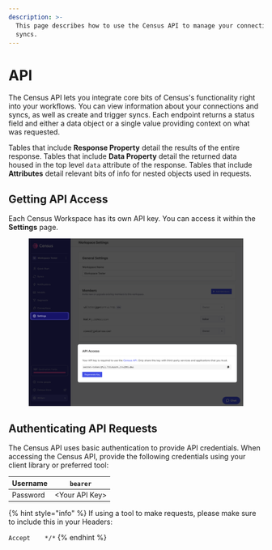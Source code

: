 ```yaml
---
description: >-
  This page describes how to use the Census API to manage your connections and
  syncs.
---
```


# API

The Census API lets you integrate core bits of Census's functionality right into your workflows. You can view information about your connections and syncs, as well as create and trigger syncs. Each endpoint returns a status field and either a data object or a single value providing context on what was requested.

Tables that include **Response Property** detail the results of the entire response. Tables that include **Data Property** detail the returned data housed in the top level `data` attribute of the response. Tables that include **Attributes** detail relevant bits of info for nested objects used in requests.

## Getting API Access

Each Census Workspace has its own API key. You can access it within the **Settings** page.

<figure><img src="../../.gitbook/assets/CleanShot 2022-10-24 at 11.46.55@2x.png" alt=""><figcaption></figcaption></figure>

## Authenticating API Requests

The Census API uses basic authentication to provide API credentials. When accessing the Census API, provide the following credentials using your client library or preferred tool:

| Username | `bearer`        |
| -------- | --------------- |
| Password | \<Your API Key> |

{% hint style="info" %}
If using a tool to make requests, please make sure to include this in your Headers:

`Accept    */*`
{% endhint %}
